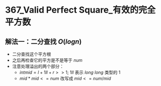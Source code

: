 # 367_Valid Perfect Square_有效的完全平方数

## 解法一：二分查找 $O(logn)$

- 二分查找这个平方根
- 之后再检查它的平方是不是等于 $num$
- 注意处理溢出的两个部分：
  - $int mid = l + 1ll + r >> 1;$ $1ll$ 表示 $long \ long$ 类型的 $1$
  - $mid*mid <= num$ 改写成 $mid <= num / mid$
